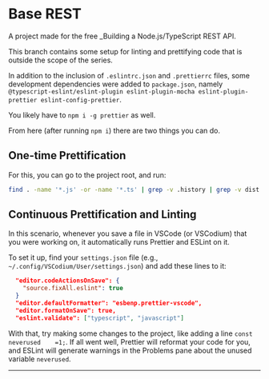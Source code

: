# Base REST

A project made for the free _Building a Node.js/TypeScript REST API.

This branch contains some setup for linting and prettifying code that is outside the scope of the series.

In addition to the inclusion of `.eslintrc.json` and `.prettierrc` files, some development dependencies were added to `package.json`, namely `@typescript-eslint/eslint-plugin eslint-plugin-mocha eslint-plugin-prettier eslint-config-prettier`.

You likely have to `npm i -g prettier` as well.

From here (after running `npm i`) there are two things you can do.

## One-time Prettification

For this, you can go to the project root, and run:

``` sh
find . -name '*.js' -or -name '*.ts' | grep -v .history | grep -v dist | grep -v node_modules | xargs prettier --write --single-quote
```

## Continuous Prettification and Linting

In this scenario, whenever you save a file in VSCode (or VSCodium) that you were working on, it automatically runs Prettier and ESLint on it.

To set it up, find your `settings.json` file (e.g., `~/.config/VSCodium/User/settings.json`) and add these lines to it:

``` json
  "editor.codeActionsOnSave": {
    "source.fixAll.eslint": true
  }
  "editor.defaultFormatter": "esbenp.prettier-vscode",
  "editor.formatOnSave": true,
  "eslint.validate": ["typescript", "javascript"]
```

With that, try making some changes to the project, like adding a line `const neverused    =1;`.  If all went well, Prettier will reformat your code for you, and ESLint will generate warnings in the Problems pane about the unused variable `neverused`.

* * *